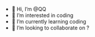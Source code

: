 - 👋 Hi, I’m @QQ
- 👀 I’m interested in coding
- 🌱 I’m currently learning coding
- 💞️ I’m looking to collaborate on ?


<!---
WUQ3SZH/WUQ3SZH is a ✨ special ✨ repository because its `README.md` (this file) appears on your GitHub profile.
You can click the Preview link to take a look at your changes.
--->
